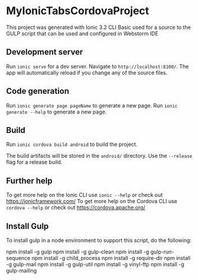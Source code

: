 
# MyIonicTabsCordovaProject

This project was generated with Ionic 3.2 CLI
Basic used for a source to the GULP script that can be used and configured in Webstorm IDE

## Development server

Run `ionic serve` for a dev server. Navigate to `http://localhost:8100/`. The app will automatically reload if you change any of the source files.

## Code generation

Run `ionic generate page pageName` to generate a new page. 
Run `ionic generate --help` to generate a new page. 

## Build

Run `ionic cordova build android` to build the project. 

The build artifacts will be stored in the `android/` directory. Use the `--release` flag for a release build.

## Further help

To get more help on the Ionic CLI use `ionic --help` or check out https://ionicframework.com/
To get more help on the Cordova CLI use `cordova --help` or check out https://cordova.apache.org/

## Install Gulp

To install gulp in a node environment to support this script, do the following:

npm install -g gulp
npm install -g gulp-clean
npm install -g gulp-run-sequence
npm install -g child_process
npm install -g require-dir
npm install -g gulp-mail
npm install -g gulp-util
npm install -g vinyl-ftp
npm install -g gulp-mailing

